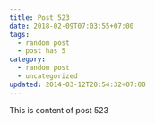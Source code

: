 ```yaml
---
title: Post 523
date: 2018-02-09T07:03:55+07:00
tags:
  - random post
  - post has 5
category:
  - random post
  - uncategorized
updated: 2014-03-12T20:54:32+07:00
---
```

This is content of post 523